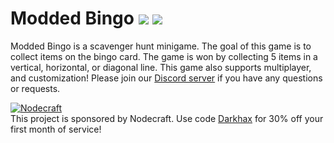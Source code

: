 # Modded Bingo [![](http://cf.way2muchnoise.eu/321855.svg)](https://minecraft.curseforge.com/projects/321855) [![](http://cf.way2muchnoise.eu/versions/321855.svg)](https://minecraft.curseforge.com/projects/321855)
Modded Bingo is a scavenger hunt minigame. The goal of this game is to collect items on the bingo card. The game is won by collecting 5 items in a vertical, horizontal, or diagonal line. This game also supports multiplayer, and customization! Please join our [Discord server](https://discord.darkahx.net) if you have any questions or requests.

[![Nodecraft](https://nodecraft.com/assets/images/logo-dark.png)](https://nodecraft.com/r/darkhax)    
This project is sponsored by Nodecraft. Use code [Darkhax](https://nodecraft.com/r/darkhax) for 30% off your first month of service!